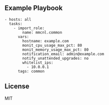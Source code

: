 ## Example Playbook

    - hosts: all
      tasks:
        - import_role:
            name: mmcnl.common
          vars:
            hostname: example.com
            monit_cpu_usage_max_pct: 80
            monit_memory_usage_max_pct: 80
            notification_email: admin@example.com
            notify_unattended_upgrades: no
            whitelist_ips:
              - 10.0.0.1
          tags: common

## License

MIT

